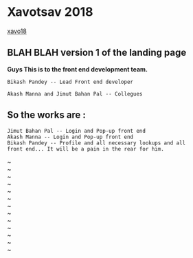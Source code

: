 # Xavotsav 2018
	
[xavo18](https://http://xavotsav.sxccal.net/)
## BLAH BLAH version 1 of the landing page


**Guys This is to the front end development team.**

```
Bikash Pandey -- Lead Front end developer
```
```
Akash Manna and Jimut Bahan Pal -- Collegues
```
## So  the works are :
```
Jimut Bahan Pal -- Login and Pop-up front end
Akash Manna -- Login and Pop-up front end
Bikash Pandey -- Profile and all necessary lookups and all
front end... It will be a pain in the rear for him.
```

~                                                                                                                                                                                                           
~                                                                                                                                                                                                           
~                                                                                                                                                                                                           
~                                                                                                                                                                                                           
~                                                                                                                                                                                                           
~                                                                                                                                                                                                           
~                                                                                                                                                                                                           
~                                                                                                                                                                                                           
~                                                                                                                                                                                                           
~                                                                                                                                                                                                           
~                                                                                                                                                                                                           
~                                                                                                                                                                                                           
~                                                                      
